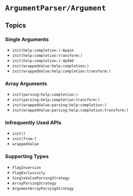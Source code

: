 # ``ArgumentParser/Argument``

## Topics

### Single Arguments

- ``init(help:completion:)-6pqzn``
- ``init(help:completion:transform:)``
- ``init(help:completion:)-4p94d``
- ``init(wrappedValue:help:completion:)``
- ``init(wrappedValue:help:completion:transform:)``

### Array Arguments

- ``init(parsing:help:completion:)``
- ``init(parsing:help:completion:transform:)``
- ``init(wrappedValue:parsing:help:completion:)``
- ``init(wrappedValue:parsing:help:completion:transform:)``

### Infrequently Used APIs

- ``init()``
- ``init(from:)``
- ``wrappedValue``

### Supporting Types

- ``FlagInversion``
- ``FlagExclusivity``
- ``SingleValueParsingStrategy``
- ``ArrayParsingStrategy``
- ``ArgumentArrayParsingStrategy``
